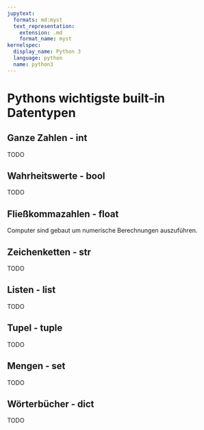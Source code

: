 ```yaml
---
jupytext:
  formats: md:myst
  text_representation:
    extension: .md
    format_name: myst
kernelspec:
  display_name: Python 3
  language: python
  name: python3
---
```


# Pythons wichtigste built-in Datentypen

## Ganze Zahlen - int

TODO

## Wahrheitswerte - bool

TODO

## Fließkommazahlen - float

Computer sind gebaut um numerische Berechnungen auszuführen.

## Zeichenketten - str

TODO

## Listen - list

TODO

## Tupel - tuple

TODO

## Mengen - set

TODO

## Wörterbücher - dict

TODO


